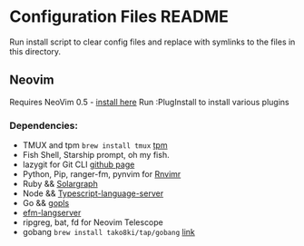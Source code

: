# Configuration Files README

Run install script to clear config files and replace with symlinks to the files in this directory.

## Neovim

Requires NeoVim 0.5 - [install here](https://github.com/neovim/neovim/wiki/Installing-Neovim)
Run :PlugInstall to install various plugins

### Dependencies:

- TMUX and tpm `brew install tmux` [tpm](https://github.com/tmux-plugins/tpm)
- Fish Shell, Starship prompt, oh my fish.
- lazygit for Git CLI [github page](https://github.com/jesseduffield/lazygit)
- Python, Pip, ranger-fm, pynvim for [Rnvimr](https://github.com/kevinhwang91/rnvimr)
- Ruby && [Solargraph](https://solargraph.org/)
- Node && [Typescript-language-server](https://github.com/theia-ide/typescript-language-server)
- Go && [gopls](https://github.com/theia-ide/typescript-language-server)
- [efm-langserver](https://github.com/mattn/efm-langserver)
- ripgreg, bat, fd for Neovim Telescope
- gobang `brew install tako8ki/tap/gobang` [link](https://github.com/TaKO8Ki/gobang)
